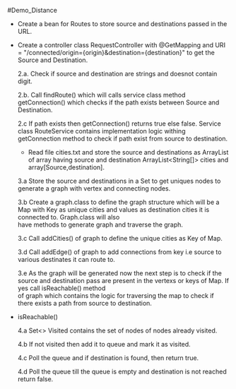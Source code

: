 #Demo_Distance

- Create a bean for Routes to store source and destinations passed in the URL.

- Create a controller class RequestController with @GetMapping and URI = "/connected/origin={origin}&destination={destination}" to get the Source and Destination.
  
  2.a. Check if source and destination are strings and doesnot contain digit.
  
  2.b. Call findRoute() which will calls service class method getConnection() which checks if the path exists between Source and Destination.
  
  2.c If path exists then getConnection() returns true else false.
      Service class RouteService contains implementation logic withing getConnection method to check if path exist from source to destination.
  
  - Read file cities.txt and store the source and destinations as ArrayList of array having source and destination ArrayList<String[]> cities and array[Source,destination].
  
  3.a Store the source and destinations in a Set to get uniques nodes to generate a graph with vertex and connecting nodes.
  
  3.b Create a graph.class to define the graph structure which will be a Map with Key as unique cities and values as destination cities it is connected to. Graph.class will also   
      have methods to generate graph and traverse the graph.
  
  3.c Call addCities() of graph to define the unique cities as Key of Map.
 
  3.d Call addEdge() of graph to add connections from key i.e source to various destinates it can route to.
 
  3.e As the graph will be generated now the next step is to check if the source and destination pass are present in the vertexs or keys of Map. If yes call isReachable() method          
      of graph which contains the logic for traversing the map to check if there exists a path from source to destination.
     
     
- isReachable()

   4.a Set<> Visited contains the set of nodes of nodes already visited.
   
   4.b If not visited then add it to queue and mark it as visited. 
   
   4.c Poll the queue and if destination is found, then return true.
   
   4.d Poll the queue till the queue is empty and destination is not reached return false.
         
      
     
         
